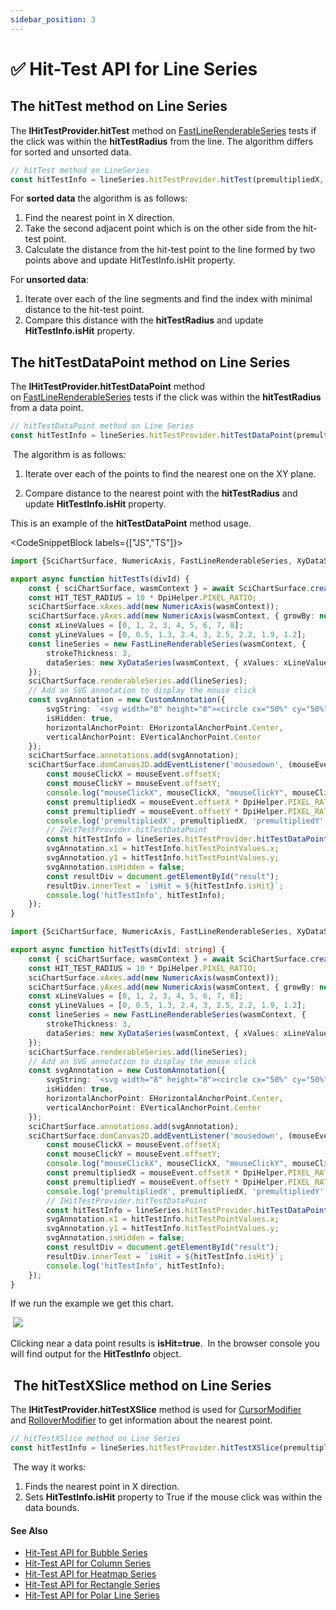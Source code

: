 ```yaml
---
sidebar_position: 3
---
```


# ✅ Hit-Test API for Line Series

The hitTest method on Line Series
---------------------------------

The **IHitTestProvider.hitTest** method on [FastLineRenderableSeries](/docs/2d-charts/chart-types/fast-line-renderable-series/index.md) tests if the click was within the **hitTestRadius** from the line. The algorithm differs for sorted and unsorted data.

```ts
// hitTest method on LineSeries
const hitTestInfo = lineSeries.hitTestProvider.hitTest(premultipliedX, premultipliedY, HIT_TEST_RADIUS);
```

For **sorted data** the algorithm is as follows:

1.  Find the nearest point in X direction.
2.  Take the second adjacent point which is on the other side from the hit-test point.
3.  Calculate the distance from the hit-test point to the line formed by two points above and update HitTestInfo.isHit property.

For **unsorted data**:

1.  Iterate over each of the line segments and find the index with minimal distance to the hit-test point.
2.  Compare this distance with the **hitTestRadius** and update **HitTestInfo.isHit** property.

The hitTestDataPoint method on Line Series
------------------------------------------

The **IHitTestProvider.hitTestDataPoint** method on [FastLineRenderableSeries](/docs/2d-charts/chart-types/fast-line-renderable-series/index.md) tests if the click was within the **hitTestRadius** from a data point.

```ts
// hitTestDataPoint method on Line Series
const hitTestInfo = lineSeries.hitTestProvider.hitTestDataPoint(premultipliedX, premultipliedY, HIT_TEST_RADIUS);
```

 The algorithm is as follows:

1.  Iterate over each of the points to find the nearest one on the XY plane.
    
2.  Compare distance to the nearest point with the **hitTestRadius** and update **HitTestInfo.isHit** property.
    

This is an example of the **hitTestDataPoint** method usage.

<CodeSnippetBlock labels={["JS","TS"]}>
```ts showLineNumbers
import {SciChartSurface, NumericAxis, FastLineRenderableSeries, XyDataSeries, NumberRange, DpiHelper, CustomAnnotation, EHorizontalAnchorPoint, EVerticalAnchorPoint } from "scichart";

export async function hitTestTs(divId) {
    const { sciChartSurface, wasmContext } = await SciChartSurface.create(divId);
    const HIT_TEST_RADIUS = 10 * DpiHelper.PIXEL_RATIO;
    sciChartSurface.xAxes.add(new NumericAxis(wasmContext));
    sciChartSurface.yAxes.add(new NumericAxis(wasmContext, { growBy: new NumberRange(0.05, 0.05) }));
    const xLineValues = [0, 1, 2, 3, 4, 5, 6, 7, 8];
    const yLineValues = [0, 0.5, 1.3, 2.4, 3, 2.5, 2.2, 1.9, 1.2];
    const lineSeries = new FastLineRenderableSeries(wasmContext, {
        strokeThickness: 3,
        dataSeries: new XyDataSeries(wasmContext, { xValues: xLineValues, yValues: yLineValues })
    });
    sciChartSurface.renderableSeries.add(lineSeries);
    // Add an SVG annotation to display the mouse click
    const svgAnnotation = new CustomAnnotation({
        svgString: `<svg width="8" height="8"><circle cx="50%" cy="50%" r="4" fill="#FF0000"/></svg>`,
        isHidden: true,
        horizontalAnchorPoint: EHorizontalAnchorPoint.Center,
        verticalAnchorPoint: EVerticalAnchorPoint.Center
    });
    sciChartSurface.annotations.add(svgAnnotation);
    sciChartSurface.domCanvas2D.addEventListener('mousedown', (mouseEvent) => {
        const mouseClickX = mouseEvent.offsetX;
        const mouseClickY = mouseEvent.offsetY;
        console.log("mouseClickX", mouseClickX, "mouseClickY", mouseClickY);
        const premultipliedX = mouseEvent.offsetX * DpiHelper.PIXEL_RATIO;
        const premultipliedY = mouseEvent.offsetY * DpiHelper.PIXEL_RATIO;
        console.log('premultipliedX', premultipliedX, 'premultipliedY', premultipliedY);
        // IHitTestProvider.hitTestDataPoint
        const hitTestInfo = lineSeries.hitTestProvider.hitTestDataPoint(premultipliedX, premultipliedY, HIT_TEST_RADIUS);
        svgAnnotation.x1 = hitTestInfo.hitTestPointValues.x;
        svgAnnotation.y1 = hitTestInfo.hitTestPointValues.y;
        svgAnnotation.isHidden = false;
        const resultDiv = document.getElementById("result");
        resultDiv.innerText = `isHit = ${hitTestInfo.isHit}`;
        console.log('hitTestInfo', hitTestInfo);
    });
}
```
```ts showLineNumbers
import {SciChartSurface, NumericAxis, FastLineRenderableSeries, XyDataSeries, NumberRange, DpiHelper, CustomAnnotation, EHorizontalAnchorPoint, EVerticalAnchorPoint } from "scichart";

export async function hitTestTs(divId: string) {
    const { sciChartSurface, wasmContext } = await SciChartSurface.create(divId);
    const HIT_TEST_RADIUS = 10 * DpiHelper.PIXEL_RATIO;
    sciChartSurface.xAxes.add(new NumericAxis(wasmContext));
    sciChartSurface.yAxes.add(new NumericAxis(wasmContext, { growBy: new NumberRange(0.05, 0.05) }));
    const xLineValues = [0, 1, 2, 3, 4, 5, 6, 7, 8];
    const yLineValues = [0, 0.5, 1.3, 2.4, 3, 2.5, 2.2, 1.9, 1.2];
    const lineSeries = new FastLineRenderableSeries(wasmContext, {
        strokeThickness: 3,
        dataSeries: new XyDataSeries(wasmContext, { xValues: xLineValues, yValues: yLineValues })
    });
    sciChartSurface.renderableSeries.add(lineSeries);
    // Add an SVG annotation to display the mouse click
    const svgAnnotation = new CustomAnnotation({
        svgString: `<svg width="8" height="8"><circle cx="50%" cy="50%" r="4" fill="#FF0000"/></svg>`,
        isHidden: true,
        horizontalAnchorPoint: EHorizontalAnchorPoint.Center,
        verticalAnchorPoint: EVerticalAnchorPoint.Center
    });
    sciChartSurface.annotations.add(svgAnnotation);
    sciChartSurface.domCanvas2D.addEventListener('mousedown', (mouseEvent: MouseEvent) => {
        const mouseClickX = mouseEvent.offsetX;
        const mouseClickY = mouseEvent.offsetY;
        console.log("mouseClickX", mouseClickX, "mouseClickY", mouseClickY);
        const premultipliedX = mouseEvent.offsetX * DpiHelper.PIXEL_RATIO;
        const premultipliedY = mouseEvent.offsetY * DpiHelper.PIXEL_RATIO;
        console.log('premultipliedX', premultipliedX, 'premultipliedY', premultipliedY);
        // IHitTestProvider.hitTestDataPoint
        const hitTestInfo = lineSeries.hitTestProvider.hitTestDataPoint(premultipliedX, premultipliedY, HIT_TEST_RADIUS);
        svgAnnotation.x1 = hitTestInfo.hitTestPointValues.x;
        svgAnnotation.y1 = hitTestInfo.hitTestPointValues.y;
        svgAnnotation.isHidden = false;
        const resultDiv = document.getElementById("result");
        resultDiv.innerText = `isHit = ${hitTestInfo.isHit}`;
        console.log('hitTestInfo', hitTestInfo);
    });
}
```
</CodeSnippetBlock>





If we run the example we get this chart. 

 ![](/images/HitTestApi_line-chart-hittest-datapoint1.png)

Clicking near a data point results is **isHit=true**.  In the browser console you will find output for the **HitTestInfo** object.

 The hitTestXSlice method on Line Series
----------------------------------------

The **IHitTestProvider.hitTestXSlice** method is used for [CursorModifier](/docs/2d-charts/chart-modifier-api/cursor-modifier/cursor-modifier-overview/index.md) and [RolloverModifier](/docs/2d-charts/chart-modifier-api/rollover-modifier/index.md) to get information about the nearest point.

```ts
// hitTestXSlice method on Line Series
const hitTestInfo = lineSeries.hitTestProvider.hitTestXSlice(premultipliedX, premultipliedY);
```

 The way it works:

1.  Finds the nearest point in X direction.
2.  Sets **HitTestInfo.isHit** property to True if the mouse click was within the data bounds.

#### See Also

* [Hit-Test API for Bubble Series](/docs/2d-charts/chart-types/hit-test-api/fast-bubble-renderable-series/index.md)
* [Hit-Test API for Column Series](/docs/2d-charts/chart-types/hit-test-api/fast-column-renderable-series/index.md)
* [Hit-Test API for Heatmap Series](/docs/2d-charts/chart-types/hit-test-api/uniform-heatmap-renderable-series/index.md)
* [Hit-Test API for Rectangle Series](/docs/2d-charts/chart-types/hit-test-api/fast-rectangle-renderable-series/index.md)
* [Hit-Test API for Polar Line Series](/docs/2d-charts/chart-types/hit-test-api/polar-line-renderable-series/README.md)
